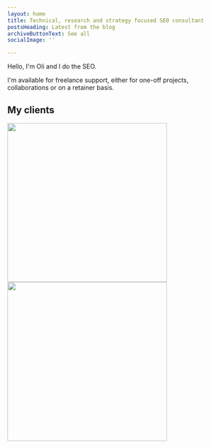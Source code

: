 ```yaml
---
layout: home
title: Technical, research and strategy focused SEO consultant
postsHeading: Latest from the blog
archiveButtonText: See all
socialImage: ''

---
```

Hello, I'm Oli and I do the SEO.

I'm available for freelance support, either for one-off projects, collaborations or on a retainer basis.

## My clients

<img src="/images/cb_logo_with_url-1white.png" width="360"/>	<img src="/images/skates-co-uk.png" width="360"/>